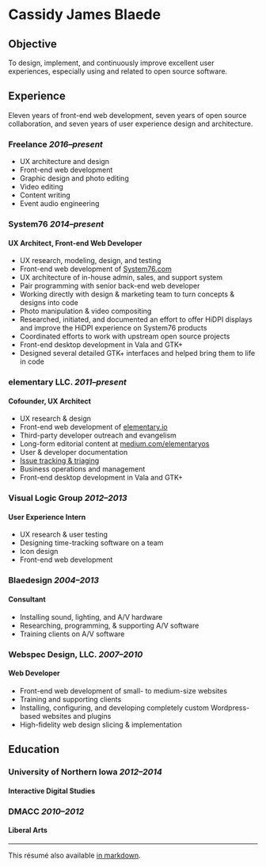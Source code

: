 # Cassidy James Blaede

## Objective

To design, implement, and continuously improve excellent user experiences,
especially using and related to open source software.

<!--
## Relevant Skills

**Roles:** UX architecture & design, front-end web development

**Programming languages:** HTML, CSS, JavaScript, Mustache/&#8203;Handlebars;
experience with PHP and MySQL

**Operating Systems:** Linux, macOS, Windows, Android, iOS

**Concepts:** user-centric design, responsive/mobile-first web development, version control, pair programming
-->

## Experience

Eleven years of front-end web development, seven years of open source
collaboration, and seven years of user experience design and architecture.

### Freelance _2016–present_

- UX architecture and design
- Front-end web development
- Graphic design and photo editing
- Video editing
- Content writing
- Event audio engineering

### System76 _2014–present_

#### UX Architect, Front-end Web Developer

- UX research, modeling, design, and testing
- Front-end web development of [System76.com](https://system76.com)
- UX architecture of in-house admin, sales, and support system
- Pair programming with senior back-end web developer
- Working directly with design & marketing team to turn concepts & designs into
  code
- Photo manipulation & video compositing
- Researched, initiated, and documented an effort to offer HiDPI displays and
  improve the HiDPI experience on System76 products
- Coordinated efforts to work with upstream open source projects
- Front-end desktop development in Vala and GTK+
- Designed several detailed GTK+ interfaces and helped bring them to life in
  code

### elementary LLC. _2011–present_

#### Cofounder, UX Architect

- UX research & design
- Front-end web development of [elementary.io](https://elementary.io)
- Third-party developer outreach and evangelism
- Long-form editorial content at [medium.com/elementaryos](https://medium.com/elementaryos)
- User & developer documentation
- [Issue tracking & triaging](https://github.com/search?o=desc&q=org%3Aelementary+cassidyjames&s=updated&type=Issues&utf8=%E2%9C%93)
- Business operations and management
- Front-end desktop development in Vala and GTK+

### Visual Logic Group _2012–2013_

#### User Experience Intern

- UX research & user testing
- Designing time-tracking software on a team
- Icon design
- Front-end web development

### Blaedesign _2004–2013_

#### Consultant

- Installing sound, lighting, and A/V hardware
- Researching, programming, & supporting A/V software
- Training clients on A/V software

### Webspec Design, LLC. _2007–2010_

#### Web Developer

- Front-end web development of small- to medium-size websites
- Training and supporting clients
- Installing, configuring, and developing completely custom Wordpress-based
  websites and plugins
- High-fidelity web design slicing & implementation

## Education

### University of Northern Iowa _2012–2014_

#### Interactive Digital Studies

### DMACC _2010–2012_

#### Liberal Arts

---

This résumé also available [in markdown](http://cassidyjames.com/resume.md).

